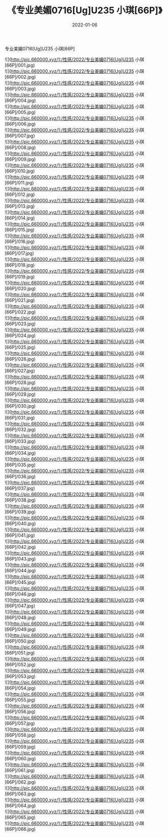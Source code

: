 ﻿---
layout: post
title:  《专业美媚0716[Ug]U235 小琪[66P]》
date:   2022-01-06
img: http://pic.660000.xyz/1:/性感/2022/专业美媚0716[Ug]U235 小琪[66P]/000.jpg
categories: [美女, 清纯, 唯美]
---

专业美媚0716[Ug]U235 小琪[66P]

  ![](http://pic.660000.xyz/1:/性感/2022/专业美媚0716[Ug]U235 小琪[66P]/001.jpg) <br> ![](http://pic.660000.xyz/1:/性感/2022/专业美媚0716[Ug]U235 小琪[66P]/002.jpg) <br> ![](http://pic.660000.xyz/1:/性感/2022/专业美媚0716[Ug]U235 小琪[66P]/003.jpg) <br> ![](http://pic.660000.xyz/1:/性感/2022/专业美媚0716[Ug]U235 小琪[66P]/004.jpg) <br> ![](http://pic.660000.xyz/1:/性感/2022/专业美媚0716[Ug]U235 小琪[66P]/005.jpg) <br> ![](http://pic.660000.xyz/1:/性感/2022/专业美媚0716[Ug]U235 小琪[66P]/006.jpg) <br> ![](http://pic.660000.xyz/1:/性感/2022/专业美媚0716[Ug]U235 小琪[66P]/007.jpg) <br> ![](http://pic.660000.xyz/1:/性感/2022/专业美媚0716[Ug]U235 小琪[66P]/008.jpg) <br> ![](http://pic.660000.xyz/1:/性感/2022/专业美媚0716[Ug]U235 小琪[66P]/009.jpg) <br> ![](http://pic.660000.xyz/1:/性感/2022/专业美媚0716[Ug]U235 小琪[66P]/010.jpg) <br> ![](http://pic.660000.xyz/1:/性感/2022/专业美媚0716[Ug]U235 小琪[66P]/011.jpg) <br> ![](http://pic.660000.xyz/1:/性感/2022/专业美媚0716[Ug]U235 小琪[66P]/012.jpg) <br> ![](http://pic.660000.xyz/1:/性感/2022/专业美媚0716[Ug]U235 小琪[66P]/013.jpg) <br> ![](http://pic.660000.xyz/1:/性感/2022/专业美媚0716[Ug]U235 小琪[66P]/014.jpg) <br> ![](http://pic.660000.xyz/1:/性感/2022/专业美媚0716[Ug]U235 小琪[66P]/015.jpg) <br> ![](http://pic.660000.xyz/1:/性感/2022/专业美媚0716[Ug]U235 小琪[66P]/016.jpg) <br> ![](http://pic.660000.xyz/1:/性感/2022/专业美媚0716[Ug]U235 小琪[66P]/017.jpg) <br> ![](http://pic.660000.xyz/1:/性感/2022/专业美媚0716[Ug]U235 小琪[66P]/018.jpg) <br> ![](http://pic.660000.xyz/1:/性感/2022/专业美媚0716[Ug]U235 小琪[66P]/019.jpg) <br> ![](http://pic.660000.xyz/1:/性感/2022/专业美媚0716[Ug]U235 小琪[66P]/020.jpg) <br> ![](http://pic.660000.xyz/1:/性感/2022/专业美媚0716[Ug]U235 小琪[66P]/021.jpg) <br> ![](http://pic.660000.xyz/1:/性感/2022/专业美媚0716[Ug]U235 小琪[66P]/022.jpg) <br> ![](http://pic.660000.xyz/1:/性感/2022/专业美媚0716[Ug]U235 小琪[66P]/023.jpg) <br> ![](http://pic.660000.xyz/1:/性感/2022/专业美媚0716[Ug]U235 小琪[66P]/024.jpg) <br> ![](http://pic.660000.xyz/1:/性感/2022/专业美媚0716[Ug]U235 小琪[66P]/025.jpg) <br> ![](http://pic.660000.xyz/1:/性感/2022/专业美媚0716[Ug]U235 小琪[66P]/026.jpg) <br> ![](http://pic.660000.xyz/1:/性感/2022/专业美媚0716[Ug]U235 小琪[66P]/027.jpg) <br> ![](http://pic.660000.xyz/1:/性感/2022/专业美媚0716[Ug]U235 小琪[66P]/028.jpg) <br> ![](http://pic.660000.xyz/1:/性感/2022/专业美媚0716[Ug]U235 小琪[66P]/029.jpg) <br> ![](http://pic.660000.xyz/1:/性感/2022/专业美媚0716[Ug]U235 小琪[66P]/030.jpg) <br> ![](http://pic.660000.xyz/1:/性感/2022/专业美媚0716[Ug]U235 小琪[66P]/031.jpg) <br> ![](http://pic.660000.xyz/1:/性感/2022/专业美媚0716[Ug]U235 小琪[66P]/032.jpg) <br> ![](http://pic.660000.xyz/1:/性感/2022/专业美媚0716[Ug]U235 小琪[66P]/033.jpg) <br> ![](http://pic.660000.xyz/1:/性感/2022/专业美媚0716[Ug]U235 小琪[66P]/034.jpg) <br> ![](http://pic.660000.xyz/1:/性感/2022/专业美媚0716[Ug]U235 小琪[66P]/035.jpg) <br> ![](http://pic.660000.xyz/1:/性感/2022/专业美媚0716[Ug]U235 小琪[66P]/036.jpg) <br> ![](http://pic.660000.xyz/1:/性感/2022/专业美媚0716[Ug]U235 小琪[66P]/037.jpg) <br> ![](http://pic.660000.xyz/1:/性感/2022/专业美媚0716[Ug]U235 小琪[66P]/038.jpg) <br> ![](http://pic.660000.xyz/1:/性感/2022/专业美媚0716[Ug]U235 小琪[66P]/039.jpg) <br> ![](http://pic.660000.xyz/1:/性感/2022/专业美媚0716[Ug]U235 小琪[66P]/040.jpg) <br> ![](http://pic.660000.xyz/1:/性感/2022/专业美媚0716[Ug]U235 小琪[66P]/041.jpg) <br> ![](http://pic.660000.xyz/1:/性感/2022/专业美媚0716[Ug]U235 小琪[66P]/042.jpg) <br> ![](http://pic.660000.xyz/1:/性感/2022/专业美媚0716[Ug]U235 小琪[66P]/043.jpg) <br> ![](http://pic.660000.xyz/1:/性感/2022/专业美媚0716[Ug]U235 小琪[66P]/044.jpg) <br> ![](http://pic.660000.xyz/1:/性感/2022/专业美媚0716[Ug]U235 小琪[66P]/045.jpg) <br> ![](http://pic.660000.xyz/1:/性感/2022/专业美媚0716[Ug]U235 小琪[66P]/046.jpg) <br> ![](http://pic.660000.xyz/1:/性感/2022/专业美媚0716[Ug]U235 小琪[66P]/047.jpg) <br> ![](http://pic.660000.xyz/1:/性感/2022/专业美媚0716[Ug]U235 小琪[66P]/048.jpg) <br> ![](http://pic.660000.xyz/1:/性感/2022/专业美媚0716[Ug]U235 小琪[66P]/049.jpg) <br> ![](http://pic.660000.xyz/1:/性感/2022/专业美媚0716[Ug]U235 小琪[66P]/050.jpg) <br> ![](http://pic.660000.xyz/1:/性感/2022/专业美媚0716[Ug]U235 小琪[66P]/051.jpg) <br> ![](http://pic.660000.xyz/1:/性感/2022/专业美媚0716[Ug]U235 小琪[66P]/052.jpg) <br> ![](http://pic.660000.xyz/1:/性感/2022/专业美媚0716[Ug]U235 小琪[66P]/053.jpg) <br> ![](http://pic.660000.xyz/1:/性感/2022/专业美媚0716[Ug]U235 小琪[66P]/054.jpg) <br> ![](http://pic.660000.xyz/1:/性感/2022/专业美媚0716[Ug]U235 小琪[66P]/055.jpg) <br> ![](http://pic.660000.xyz/1:/性感/2022/专业美媚0716[Ug]U235 小琪[66P]/056.jpg) <br> ![](http://pic.660000.xyz/1:/性感/2022/专业美媚0716[Ug]U235 小琪[66P]/057.jpg) <br> ![](http://pic.660000.xyz/1:/性感/2022/专业美媚0716[Ug]U235 小琪[66P]/058.jpg) <br> ![](http://pic.660000.xyz/1:/性感/2022/专业美媚0716[Ug]U235 小琪[66P]/059.jpg) <br> ![](http://pic.660000.xyz/1:/性感/2022/专业美媚0716[Ug]U235 小琪[66P]/060.jpg) <br> ![](http://pic.660000.xyz/1:/性感/2022/专业美媚0716[Ug]U235 小琪[66P]/061.jpg) <br> ![](http://pic.660000.xyz/1:/性感/2022/专业美媚0716[Ug]U235 小琪[66P]/062.jpg) <br> ![](http://pic.660000.xyz/1:/性感/2022/专业美媚0716[Ug]U235 小琪[66P]/063.jpg) <br> ![](http://pic.660000.xyz/1:/性感/2022/专业美媚0716[Ug]U235 小琪[66P]/064.jpg) <br> ![](http://pic.660000.xyz/1:/性感/2022/专业美媚0716[Ug]U235 小琪[66P]/065.jpg) <br> ![](http://pic.660000.xyz/1:/性感/2022/专业美媚0716[Ug]U235 小琪[66P]/066.jpg) <br>